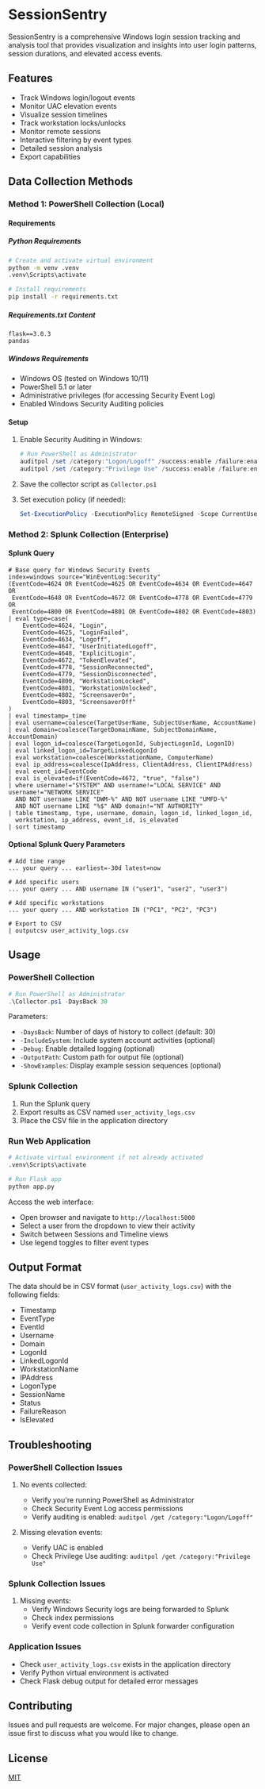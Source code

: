 # SessionSentry

SessionSentry is a comprehensive Windows login session tracking and analysis tool that provides visualization and
insights into user login patterns, session durations, and elevated access events.

## Features

- Track Windows login/logout events
- Monitor UAC elevation events
- Visualize session timelines
- Track workstation locks/unlocks
- Monitor remote sessions
- Interactive filtering by event types
- Detailed session analysis
- Export capabilities

## Data Collection Methods

### Method 1: PowerShell Collection (Local)

#### Requirements

##### Python Requirements

```bash
# Create and activate virtual environment
python -m venv .venv
.venv\Scripts\activate

# Install requirements
pip install -r requirements.txt
```

##### Requirements.txt Content

```
flask==3.0.3
pandas
```

##### Windows Requirements

- Windows OS (tested on Windows 10/11)
- PowerShell 5.1 or later
- Administrative privileges (for accessing Security Event Log)
- Enabled Windows Security Auditing policies

#### Setup

1. Enable Security Auditing in Windows:
   ```powershell
   # Run PowerShell as Administrator
   auditpol /set /category:"Logon/Logoff" /success:enable /failure:enable
   auditpol /set /category:"Privilege Use" /success:enable /failure:enable
   ```

2. Save the collector script as `Collector.ps1`

3. Set execution policy (if needed):
   ```powershell
   Set-ExecutionPolicy -ExecutionPolicy RemoteSigned -Scope CurrentUser
   ```

### Method 2: Splunk Collection (Enterprise)

#### Splunk Query

```splunk
# Base query for Windows Security Events
index=windows source="WinEventLog:Security" 
(EventCode=4624 OR EventCode=4625 OR EventCode=4634 OR EventCode=4647 OR 
 EventCode=4648 OR EventCode=4672 OR EventCode=4778 OR EventCode=4779 OR 
 EventCode=4800 OR EventCode=4801 OR EventCode=4802 OR EventCode=4803)
| eval type=case(
    EventCode=4624, "Login",
    EventCode=4625, "LoginFailed",
    EventCode=4634, "Logoff",
    EventCode=4647, "UserInitiatedLogoff",
    EventCode=4648, "ExplicitLogin",
    EventCode=4672, "TokenElevated",
    EventCode=4778, "SessionReconnected",
    EventCode=4779, "SessionDisconnected",
    EventCode=4800, "WorkstationLocked",
    EventCode=4801, "WorkstationUnlocked",
    EventCode=4802, "ScreensaverOn",
    EventCode=4803, "ScreensaverOff"
)
| eval timestamp=_time
| eval username=coalesce(TargetUserName, SubjectUserName, AccountName)
| eval domain=coalesce(TargetDomainName, SubjectDomainName, AccountDomain)
| eval logon_id=coalesce(TargetLogonId, SubjectLogonId, LogonID)
| eval linked_logon_id=TargetLinkedLogonId
| eval workstation=coalesce(WorkstationName, ComputerName)
| eval ip_address=coalesce(IpAddress, ClientAddress, ClientIPAddress)
| eval event_id=EventCode
| eval is_elevated=if(EventCode=4672, "true", "false")
| where username!="SYSTEM" AND username!="LOCAL SERVICE" AND username!="NETWORK SERVICE" 
  AND NOT username LIKE "DWM-%" AND NOT username LIKE "UMFD-%" 
  AND NOT username LIKE "%$" AND domain!="NT AUTHORITY"
| table timestamp, type, username, domain, logon_id, linked_logon_id, 
  workstation, ip_address, event_id, is_elevated
| sort timestamp
```

#### Optional Splunk Query Parameters

```splunk
# Add time range
... your query ... earliest=-30d latest=now

# Add specific users
... your query ... AND username IN ("user1", "user2", "user3")

# Add specific workstations
... your query ... AND workstation IN ("PC1", "PC2", "PC3")

# Export to CSV
| outputcsv user_activity_logs.csv
```

## Usage

### PowerShell Collection

```powershell
# Run PowerShell as Administrator
.\Collector.ps1 -DaysBack 30
```

Parameters:

- `-DaysBack`: Number of days of history to collect (default: 30)
- `-IncludeSystem`: Include system account activities (optional)
- `-Debug`: Enable detailed logging (optional)
- `-OutputPath`: Custom path for output file (optional)
- `-ShowExamples`: Display example session sequences (optional)

### Splunk Collection

1. Run the Splunk query
2. Export results as CSV named `user_activity_logs.csv`
3. Place the CSV file in the application directory

### Run Web Application

```bash
# Activate virtual environment if not already activated
.venv\Scripts\activate

# Run Flask app
python app.py
```

Access the web interface:

- Open browser and navigate to `http://localhost:5000`
- Select a user from the dropdown to view their activity
- Switch between Sessions and Timeline views
- Use legend toggles to filter event types

## Output Format

The data should be in CSV format (`user_activity_logs.csv`) with the following fields:

- Timestamp
- EventType
- EventId
- Username
- Domain
- LogonId
- LinkedLogonId
- WorkstationName
- IPAddress
- LogonType
- SessionName
- Status
- FailureReason
- IsElevated

## Troubleshooting

### PowerShell Collection Issues

1. No events collected:
    - Verify you're running PowerShell as Administrator
    - Check Security Event Log access permissions
    - Verify auditing is enabled: `auditpol /get /category:"Logon/Logoff"`

2. Missing elevation events:
    - Verify UAC is enabled
    - Check Privilege Use auditing: `auditpol /get /category:"Privilege Use"`

### Splunk Collection Issues

1. Missing events:
    - Verify Windows Security logs are being forwarded to Splunk
    - Check index permissions
    - Verify event code collection in Splunk forwarder configuration

### Application Issues

- Check `user_activity_logs.csv` exists in the application directory
- Verify Python virtual environment is activated
- Check Flask debug output for detailed error messages

## Contributing

Issues and pull requests are welcome. For major changes, please open an issue first to discuss what you would like to
change.

## License

[MIT](https://choosealicense.com/licenses/mit/)
